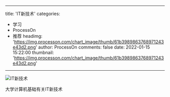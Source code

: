 
---
title: 'IT新技术'
categories: 
 - 学习
 - ProcessOn
 - 推荐
headimg: 'https://img.processon.com/chart_image/thumb/61b3989863768971243e43d2.png'
author: ProcessOn
comments: false
date: 2022-01-15 15:22:00
thumbnail: 'https://img.processon.com/chart_image/thumb/61b3989863768971243e43d2.png'
---

<div>   
<img class="thumb" alt="IT新技术" src="https://img.processon.com/chart_image/thumb/61b3989863768971243e43d2.png" referrerpolicy="no-referrer">
<p>大学计算机基础有关IT新技术</p>  
</div>
            